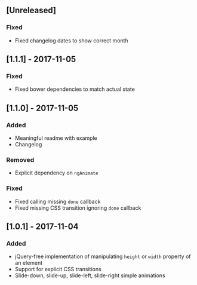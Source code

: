 ## [Unreleased]
### Fixed
 - Fixed changelog dates to show correct month 

## [1.1.1] - 2017-11-05
### Fixed
 - Fixed bower dependencies to match actual state 

## [1.1.0] - 2017-11-05
### Added
- Meaningful readme with example
- Changelog

### Removed
- Explicit dependency on `ngAnimate`

### Fixed
- Fixed calling missing `done` callback
- Fixed missing CSS transition ignoring `done` callback


## [1.0.1] - 2017-11-04
### Added
- jQuery-free implementation of manipulating `height` or `width` property of an element
- Support for explicit CSS transitions
- Slide-down, slide-up, slide-left, slide-right simple animations 